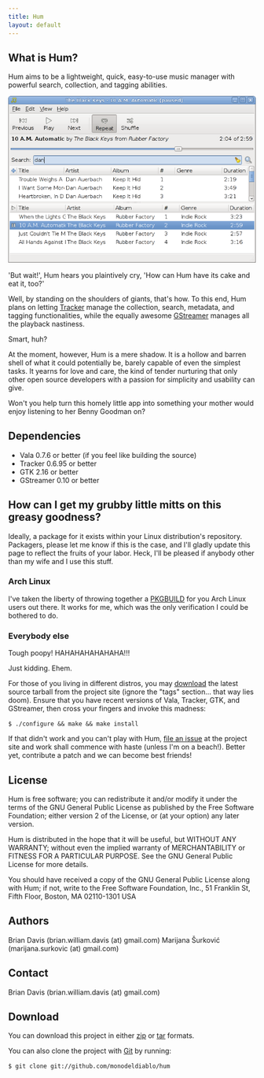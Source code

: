 ```yaml
---
title: Hum
layout: default
---
```


What is Hum?
------------
Hum aims to be a lightweight, quick, easy-to-use music manager with powerful
search, collection, and tagging abilities.

![Hum in action](HumPausedSearch.png)

'But wait!', Hum hears you plaintively cry, 'How can Hum have its cake and eat
it, too?'

Well, by standing on the shoulders of giants, that's how. To this end, Hum
plans on letting [Tracker](http://www.tracker-project.org/) manage the
collection, search, metadata, and tagging functionalities, while the equally
awesome [GStreamer](http://gstreamer.freedesktop.org) manages all the playback
nastiness.

Smart, huh?

At the moment, however, Hum is a mere shadow. It is a hollow and barren shell
of what it could potentially be, barely capable of even the simplest tasks. It
yearns for love and care, the kind of tender nurturing that only other open
source developers with a passion for simplicity and usability can give.

Won't you help turn this homely little app into something your mother would
enjoy listening to her Benny Goodman on?

Dependencies
------------
 * Vala 0.7.6 or better (if you feel like building the source)
 * Tracker 0.6.95 or better
 * GTK 2.16 or better
 * GStreamer 0.10 or better

How can I get my grubby little mitts on this greasy goodness?
-------------------------------------------------------------
Ideally, a package for it exists within your Linux distribution's repository.
Packagers, please let me know if this is the case, and I'll gladly update this
page to reflect the fruits of your labor. Heck, I'll be pleased if anybody
other than my wife and I use this stuff.

### Arch Linux ###
I've taken the liberty of throwing together a
[PKGBUILD](http://github.com/downloads/monodeldiablo/hum/PKGBUILD) for you Arch
Linux users out there. It works for me, which was the only verification I could
be bothered to do.

### Everybody else ###
Tough poopy! HAHAHAHAHAHAHA!!!

Just kidding. Ehem.

For those of you living in different distros, you may
[download](http://github.com/monodeldiablo/hum/downloads) the latest source
tarball from the project site (ignore the "tags" section... that way lies
doom). Ensure that you have recent versions of Vala, Tracker, GTK, and
GStreamer, then cross your fingers and invoke this madness:

    $ ./configure && make && make install

If that didn't work and you can't play with Hum,
[file an issue](http://github.com/monodeldiablo/hum/issues) at the project site
and work shall commence with haste (unless I'm on a beach!). Better yet,
contribute a patch and we can become best friends!

License
-------
Hum is free software; you can redistribute it and/or modify it under the terms of the GNU General Public License as published by the Free Software Foundation; either version 2 of the License, or (at your option) any later version.

Hum is distributed in the hope that it will be useful, but WITHOUT ANY WARRANTY; without even the implied warranty of MERCHANTABILITY or FITNESS FOR A PARTICULAR PURPOSE.  See the GNU General Public License for more details.

You should have received a copy of the GNU General Public License along with Hum; if not, write to the Free Software Foundation, Inc., 51 Franklin St, Fifth Floor, Boston, MA  02110-1301  USA

Authors
-------
Brian Davis (brian.william.davis (at) gmail.com)
Marijana Šurković (marijana.surkovic (at) gmail.com)

Contact
-------
Brian Davis (brian.william.davis (at) gmail.com)

Download
--------
You can download this project in either [zip](http://github.com/monodeldiablo/hum/zipball/master) or [tar](http://github.com/monodeldiablo/hum/tarball/master) formats.

You can also clone the project with [Git](http://git-scm.com) by running:

    $ git clone git://github.com/monodeldiablo/hum
